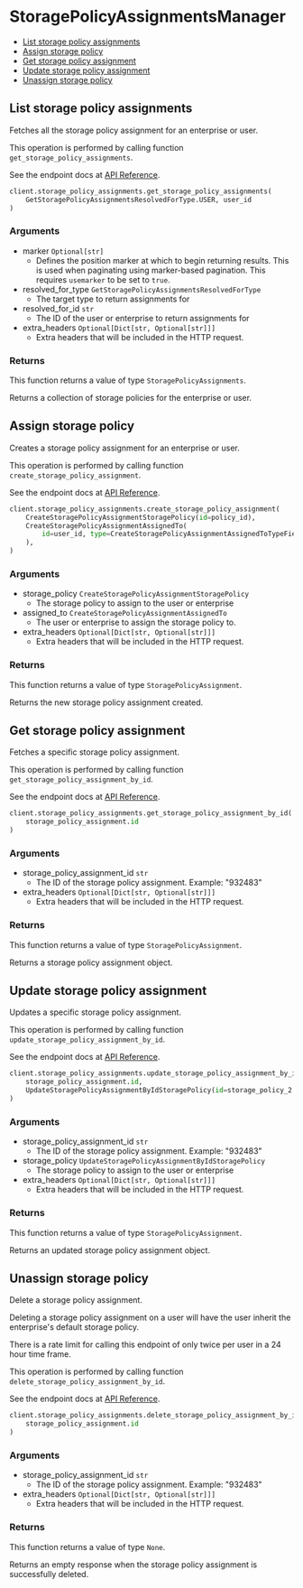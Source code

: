 # StoragePolicyAssignmentsManager

- [List storage policy assignments](#list-storage-policy-assignments)
- [Assign storage policy](#assign-storage-policy)
- [Get storage policy assignment](#get-storage-policy-assignment)
- [Update storage policy assignment](#update-storage-policy-assignment)
- [Unassign storage policy](#unassign-storage-policy)

## List storage policy assignments

Fetches all the storage policy assignment for an enterprise or user.

This operation is performed by calling function `get_storage_policy_assignments`.

See the endpoint docs at
[API Reference](https://developer.box.com/reference/get-storage-policy-assignments/).

<!-- sample get_storage_policy_assignments -->

```python
client.storage_policy_assignments.get_storage_policy_assignments(
    GetStoragePolicyAssignmentsResolvedForType.USER, user_id
)
```

### Arguments

- marker `Optional[str]`
  - Defines the position marker at which to begin returning results. This is used when paginating using marker-based pagination. This requires `usemarker` to be set to `true`.
- resolved_for_type `GetStoragePolicyAssignmentsResolvedForType`
  - The target type to return assignments for
- resolved_for_id `str`
  - The ID of the user or enterprise to return assignments for
- extra_headers `Optional[Dict[str, Optional[str]]]`
  - Extra headers that will be included in the HTTP request.

### Returns

This function returns a value of type `StoragePolicyAssignments`.

Returns a collection of storage policies for
the enterprise or user.

## Assign storage policy

Creates a storage policy assignment for an enterprise or user.

This operation is performed by calling function `create_storage_policy_assignment`.

See the endpoint docs at
[API Reference](https://developer.box.com/reference/post-storage-policy-assignments/).

<!-- sample post_storage_policy_assignments -->

```python
client.storage_policy_assignments.create_storage_policy_assignment(
    CreateStoragePolicyAssignmentStoragePolicy(id=policy_id),
    CreateStoragePolicyAssignmentAssignedTo(
        id=user_id, type=CreateStoragePolicyAssignmentAssignedToTypeField.USER
    ),
)
```

### Arguments

- storage_policy `CreateStoragePolicyAssignmentStoragePolicy`
  - The storage policy to assign to the user or enterprise
- assigned_to `CreateStoragePolicyAssignmentAssignedTo`
  - The user or enterprise to assign the storage policy to.
- extra_headers `Optional[Dict[str, Optional[str]]]`
  - Extra headers that will be included in the HTTP request.

### Returns

This function returns a value of type `StoragePolicyAssignment`.

Returns the new storage policy assignment created.

## Get storage policy assignment

Fetches a specific storage policy assignment.

This operation is performed by calling function `get_storage_policy_assignment_by_id`.

See the endpoint docs at
[API Reference](https://developer.box.com/reference/get-storage-policy-assignments-id/).

<!-- sample get_storage_policy_assignments_id -->

```python
client.storage_policy_assignments.get_storage_policy_assignment_by_id(
    storage_policy_assignment.id
)
```

### Arguments

- storage_policy_assignment_id `str`
  - The ID of the storage policy assignment. Example: "932483"
- extra_headers `Optional[Dict[str, Optional[str]]]`
  - Extra headers that will be included in the HTTP request.

### Returns

This function returns a value of type `StoragePolicyAssignment`.

Returns a storage policy assignment object.

## Update storage policy assignment

Updates a specific storage policy assignment.

This operation is performed by calling function `update_storage_policy_assignment_by_id`.

See the endpoint docs at
[API Reference](https://developer.box.com/reference/put-storage-policy-assignments-id/).

<!-- sample put_storage_policy_assignments_id -->

```python
client.storage_policy_assignments.update_storage_policy_assignment_by_id(
    storage_policy_assignment.id,
    UpdateStoragePolicyAssignmentByIdStoragePolicy(id=storage_policy_2.id),
)
```

### Arguments

- storage_policy_assignment_id `str`
  - The ID of the storage policy assignment. Example: "932483"
- storage_policy `UpdateStoragePolicyAssignmentByIdStoragePolicy`
  - The storage policy to assign to the user or enterprise
- extra_headers `Optional[Dict[str, Optional[str]]]`
  - Extra headers that will be included in the HTTP request.

### Returns

This function returns a value of type `StoragePolicyAssignment`.

Returns an updated storage policy assignment object.

## Unassign storage policy

Delete a storage policy assignment.

Deleting a storage policy assignment on a user
will have the user inherit the enterprise's default
storage policy.

There is a rate limit for calling this endpoint of only
twice per user in a 24 hour time frame.

This operation is performed by calling function `delete_storage_policy_assignment_by_id`.

See the endpoint docs at
[API Reference](https://developer.box.com/reference/delete-storage-policy-assignments-id/).

<!-- sample delete_storage_policy_assignments_id -->

```python
client.storage_policy_assignments.delete_storage_policy_assignment_by_id(
    storage_policy_assignment.id
)
```

### Arguments

- storage_policy_assignment_id `str`
  - The ID of the storage policy assignment. Example: "932483"
- extra_headers `Optional[Dict[str, Optional[str]]]`
  - Extra headers that will be included in the HTTP request.

### Returns

This function returns a value of type `None`.

Returns an empty response when the storage policy
assignment is successfully deleted.
